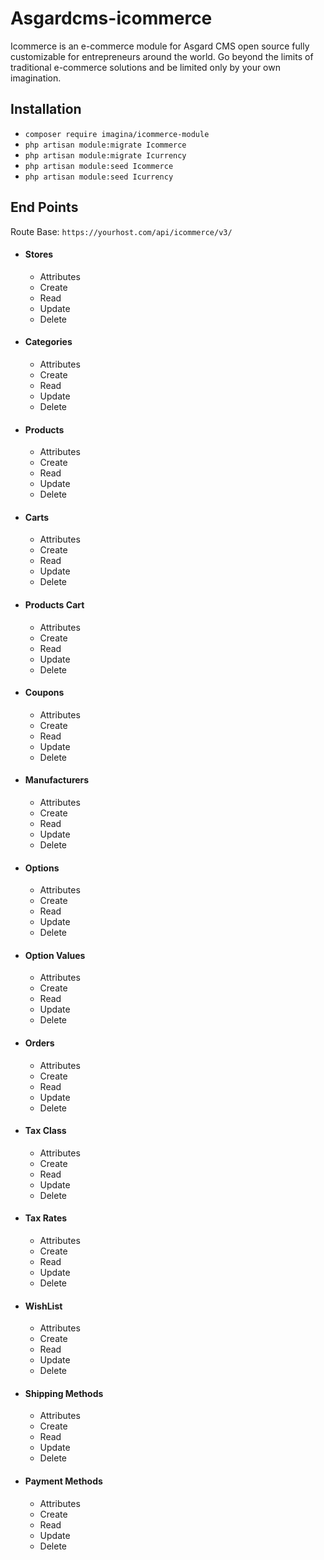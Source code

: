 # Asgardcms-icommerce

Icommerce is an e-commerce module for Asgard CMS open source fully customizable for entrepreneurs around the world. Go beyond the limits of traditional e-commerce solutions and be limited only by your own imagination.

## Installation

* `composer require imagina/icommerce-module`
* `php artisan module:migrate Icommerce`
* `php artisan module:migrate Icurrency`
* `php artisan module:seed Icommerce`
* `php artisan module:seed Icurrency`

## End Points

Route Base: `https://yourhost.com/api/icommerce/v3/`

* #### Stores

    * Attributes
    * Create
    * Read
    * Update
    * Delete

* #### Categories

    * Attributes
    * Create
    * Read
    * Update
    * Delete
    
* #### Products

    * Attributes
    * Create
    * Read
    * Update
    * Delete
    
* #### Carts

    * Attributes
    * Create
    * Read
    * Update
    * Delete
    
* #### Products Cart

    * Attributes
    * Create
    * Read
    * Update
    * Delete
    
* #### Coupons

    * Attributes
    * Create
    * Read
    * Update
    * Delete

* #### Manufacturers

    * Attributes
    * Create
    * Read
    * Update
    * Delete

* #### Options

    * Attributes
    * Create
    * Read
    * Update
    * Delete

* #### Option Values

    * Attributes
    * Create
    * Read
    * Update
    * Delete

* #### Orders

    * Attributes
    * Create
    * Read
    * Update
    * Delete

* #### Tax Class

    * Attributes
    * Create
    * Read
    * Update
    * Delete

* #### Tax Rates

    * Attributes
    * Create
    * Read
    * Update
    * Delete

* #### WishList

    * Attributes
    * Create
    * Read
    * Update
    * Delete


* #### Shipping Methods

    * Attributes
    * Create
    * Read
    * Update
    * Delete
    
* #### Payment Methods

    * Attributes
    * Create
    * Read
    * Update
    * Delete









